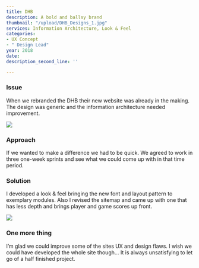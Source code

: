```yaml
---
title: DHB
description: A bold and ballsy brand
thumbnail: "/upload/DHB_Designs_1.jpg"
services: Information Architecture, Look & Feel
categories:
- UX Concept
- " Design Lead"
year: 2018
date: 
description_second_line: ''

---
```

### Issue

When we rebranded the DHB their new website was already in the making. The design was generic and the information architecture needed improvement.

![](/upload/DHB_Designs_2.jpg)

### Approach

<p class="einleser">If we wanted to make a difference we had to be quick. We agreed to work in three one-week sprints and see what we could come up with in that time period.</p>

### Solution

I developed a look & feel bringing the new font and layout pattern to exemplary modules. Also I revised the sitemap and came up with one that has less depth and brings player and game scores up front.

![](/upload/DHB_Designs_4.jpg)

### One more thing

I’m glad we could improve some of the sites UX and design flaws. I wish we could have developed the whole site though… It is always unsatisfying to let go of a half finished project.